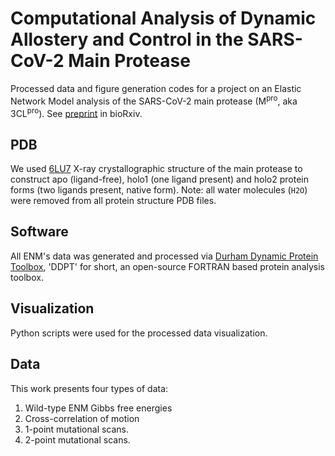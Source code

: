 # Computational Analysis of Dynamic Allostery and Control in the SARS-CoV-2 Main Protease
Processed data and figure generation codes for a project on an Elastic Network Model analysis of the SARS-CoV-2 main protease (M<sup>pro</sup>, aka 3CL<sup>pro</sup>).
See [preprint](https://www.biorxiv.org/content/10.1101/2020.05.21.105965v1) in bioRxiv.

## PDB
We used [6LU7](https://www.rcsb.org/structure/6LU7) X-ray crystallographic structure of the main protease to construct apo (ligand-free), holo1 (one ligand present) and holo2 protein forms (two ligands present, native form).
Note: all water molecules (`H2O`) were removed from all protein structure PDB files.

## Software
All ENM's data was generated and processed via [Durham Dynamic Protein Toolbox](https://sourceforge.net/projects/durham-ddpt/), 'DDPT' for short, an open-source FORTRAN based protein analysis toolbox. 

## Visualization
Python scripts were used for the processed data visualization. 

## Data
This work presents four types of data:
1. Wild-type ENM Gibbs free energies 
2. Cross-correlation of motion 
3. 1-point mutational scans.
4. 2-point mutational scans.